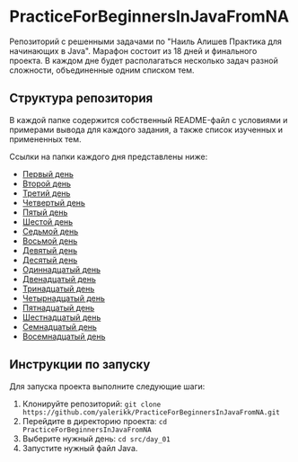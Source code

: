 # PracticeForBeginnersInJavaFromNA

Репозиторий с решенными задачами по "Наиль Алишев Практика для начинающих в Java". Марафон состоит из 18 дней и финального проекта. В каждом дне будет располагаться несколько задач разной сложности, объединенные одним списком тем.

## Структура репозитория
В каждой папке содержится собственный README-файл с условиями и примерами вывода для каждого задания, а также список изученных и примененных тем.

Ссылки на папки каждого дня представлены ниже:
- [Первый день](src/day_01)
- [Второй день](src/day_02)
- [Третий день](src/day_03)
- [Четвертый день](src/day_04)
- [Пятый день](src/day_05)
- [Шестой день](src/day_06)
- [Седьмой день](src/day_07)
- [Восьмой день](src/day_08)
- [Девятый день](src/day_09)
- [Десятый день](src/day_010)
- [Одиннадцатый день](src/day_011)
- [Двенадцатый день](src/day_012)
- [Тринадцатый день](src/day_013)
- [Четырнадцатый день](src/day_014)
- [Пятнадцатый день](src/day_015)
- [Шестнадцатый день](src/day_016)
- [Семнадцатый день](src/day_017)
- [Восемнадцатый день](src/day_018)

## Инструкции по запуску
Для запуска проекта выполните следующие шаги:
1. Клонируйте репозиторий: `git clone https://github.com/yalerikk/PracticeForBeginnersInJavaFromNA.git`
2. Перейдите в директорию проекта: `cd PracticeForBeginnersInJavaFromNA`
3. Выберите нужный день: `cd src/day_01`
4. Запустите нужный файл Java.